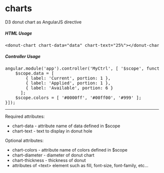 charts
======

D3 donut chart as AngularJS directive

<h5>HTML Usage</h5>
<pre>
&lt;donut-chart chart-data="data" chart-text="25%"&gt;&lt;/donut-chart&gt;
</pre>

<h5>Controller Usage</h5>
<pre>
angular.module('app').controller('MyCtrl', [ '$scope', function($scope) {
    $scope.data = [
        { label: 'Current', portion: 1 },
        { label: 'Applied', portion: 1 },
        { label: 'Available', portion: 6 }
      ];
    $scope.colors = [ '#0000ff', '#00ff00', '#999' ];
}]);
</pre>

<hr>

Required attributes:<br/>
- chart-data - attribute name of data defined in $scope
- chart-text -  text to display in donut hole 

Optional attributes:<br/>
- chart-colors - attribute name of colors defined in $scope
- chart-diameter - diameter of donut chart
- chart-thickness - thickness of donut
- attributes of &lt;text&gt; element such as fill, font-size, font-family, etc...


